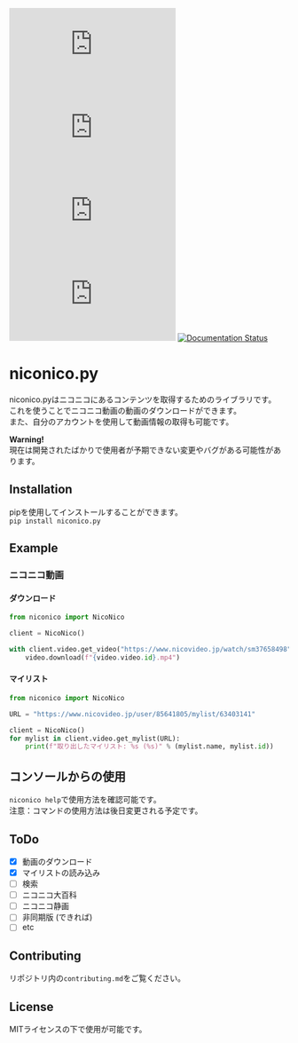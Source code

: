 [![PyPI](https://img.shields.io/pypi/v/niconico.py)](https://pypi.org/project/niconico.py/) ![PyPI - Python Version](https://img.shields.io/pypi/pyversions/niconico.py) ![PyPI - Downloads](https://img.shields.io/pypi/dm/niconico.py) ![PyPI - License](https://img.shields.io/pypi/l/niconico.py) [![Documentation Status](https://readthedocs.org/projects/niconico-py/badge/?version=latest)](https://niconico-py.readthedocs.io/ja/latest/?badge=latest)
# niconico.py
niconico.pyはニコニコにあるコンテンツを取得するためのライブラリです。  
これを使うことでニコニコ動画の動画のダウンロードができます。  
また、自分のアカウントを使用して動画情報の取得も可能です。

**Warning!**  
現在は開発されたばかりで使用者が予期できない変更やバグがある可能性があります。

## Installation
pipを使用してインストールすることができます。  
`pip install niconico.py`

## Example
### ニコニコ動画
#### ダウンロード
```python
from niconico import NicoNico

client = NicoNico()

with client.video.get_video("https://www.nicovideo.jp/watch/sm37658498") as video:
    video.download(f"{video.video.id}.mp4")
```
#### マイリスト
```python
from niconico import NicoNico

URL = "https://www.nicovideo.jp/user/85641805/mylist/63403141"

client = NicoNico()
for mylist in client.video.get_mylist(URL):
    print(f"取り出したマイリスト: %s (%s)" % (mylist.name, mylist.id))
```

## コンソールからの使用
`niconico help`で使用方法を確認可能です。  
注意：コマンドの使用方法は後日変更される予定です。

## ToDo
* [x] 動画のダウンロード
* [x] マイリストの読み込み
* [ ] 検索
* [ ] ニコニコ大百科
* [ ] ニコニコ静画
* [ ] 非同期版 (できれば)
* [ ] etc

## Contributing
リポジトリ内の`contributing.md`をご覧ください。

## License
MITライセンスの下で使用が可能です。
